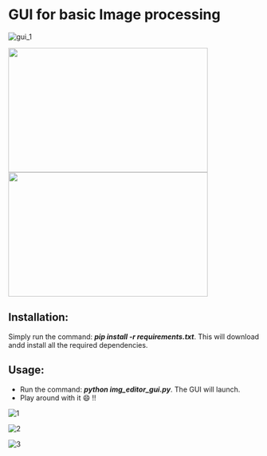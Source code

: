 # GUI for basic Image processing
![gui_1](https://user-images.githubusercontent.com/29462447/90945869-4897b680-e445-11ea-934a-b523d1dc17b4.png)

<p float="left">
<img src="https://user-images.githubusercontent.com/29462447/90945867-46cdf300-e445-11ea-8d21-2b4a3f6d4b50.png" data-canonical-src="https://user-images.githubusercontent.com/29462447/90945867-46cdf300-e445-11ea-8d21-2b4a3f6d4b50.png" width="400" height="250" />
<img src="https://user-images.githubusercontent.com/29462447/90945868-47ff2000-e445-11ea-9dea-57a81c120fc5.png" data-canonical-src="https://user-images.githubusercontent.com/29462447/90945868-47ff2000-e445-11ea-9dea-57a81c120fc5.png" width="400" height="250" />
</p>


## Installation:
Simply run the command: ***pip install -r requirements.txt***. This will download andd install all the required dependencies.

## Usage:
* Run the command: ***python img_editor_gui.py***. The GUI will launch.
* Play around with it :smile: !!

![1](https://user-images.githubusercontent.com/29462447/90946364-a6c69880-e449-11ea-833a-835d7ae64a2a.png)

![2](https://user-images.githubusercontent.com/29462447/90946369-a928f280-e449-11ea-8cc1-1265ee857a1a.png)

![3](https://user-images.githubusercontent.com/29462447/90946371-aa5a1f80-e449-11ea-864f-22103fde206b.png)


